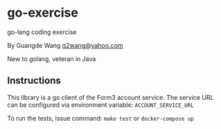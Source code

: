 # go-exercise
go-lang coding exercise

By Guangde Wang
g2wang@yahoo.com

New to golang, veteran in Java


## Instructions
This library is a go client of the Form3 account service.
The service URL can be configured via environment variable:
`ACCOUNT_SERVICE_URL`

To run the tests, issue command:
`make test`
or
`docker-compose up`
